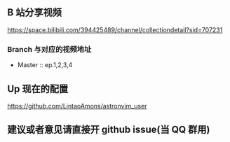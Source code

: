 ## B 站分享视频

https://space.bilibili.com/394425489/channel/collectiondetail?sid=707231

### Branch 与对应的视频地址

- Master :: ep.1,2,3,4

## Up 现在的配置

https://github.com/LintaoAmons/astronvim_user

## 建议或者意见请直接开 github issue(当 QQ 群用)
